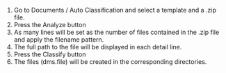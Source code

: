 1.  Go to Documents / Auto Classification and select a template and a
    .zip file.
2.  Press the Analyze button
3.  As many lines will be set as the number of files contained in the
    .zip file and apply the filename pattern.
4.  The full path to the file will be displayed in each detail line.
5.  Press the Classify button
6.  The files (dms.file) will be created in the corresponding
    directories.

